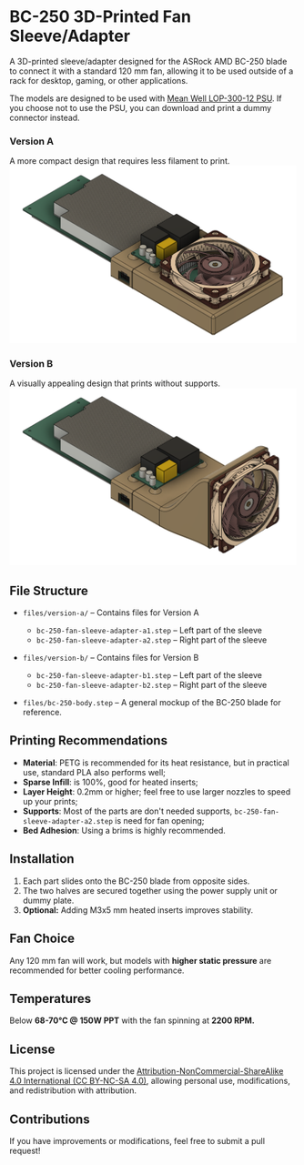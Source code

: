# BC-250 3D-Printed Fan Sleeve/Adapter

A 3D-printed sleeve/adapter designed for the ASRock AMD BC-250 blade to connect it with a standard 120 mm fan, allowing it to be used outside of a rack for desktop, gaming, or other applications.

The models are designed to be used with [Mean Well LOP-300-12 PSU](https://www.meanwell-web.com/en-gb/ac-dc-low-profile-open-frame-power-supply-150-peak-lop--300--12). If you choose not to use the PSU, you can download and print a dummy connector instead.

### Version A

A more compact design that requires less filament to print.
![Version 1](images/bc-250-version-a.png)

### Version B

A visually appealing design that prints without supports.
![Version 1](images/bc-250-version-b.png)

## File Structure

- `files/version-a/` – Contains files for Version A

  - `bc-250-fan-sleeve-adapter-a1.step` – Left part of the sleeve
  - `bc-250-fan-sleeve-adapter-a2.step` – Right part of the sleeve

- `files/version-b/` – Contains files for Version B

  - `bc-250-fan-sleeve-adapter-b1.step` – Left part of the sleeve
  - `bc-250-fan-sleeve-adapter-b2.step` – Right part of the sleeve

- `files/bc-250-body.step` – A general mockup of the BC-250 blade for reference.

## Printing Recommendations

- **Material**: PETG is recommended for its heat resistance, but in practical use, standard PLA also performs well;
- **Sparse Infill**: is 100%, good for heated inserts;
- **Layer Height**: 0.2mm or higher; feel free to use larger nozzles to speed up your prints;
- **Supports**: Most of the parts are don't needed supports, `bc-250-fan-sleeve-adapter-a2.step` is need for fan opening;
- **Bed Adhesion**: Using a brims is highly recommended.

## Installation

1. Each part slides onto the BC-250 blade from opposite sides.
2. The two halves are secured together using the power supply unit or dummy plate.
3. **Optional:** Adding M3x5 mm heated inserts improves stability.

## Fan Choice

Any 120 mm fan will work, but models with **higher static pressure** are recommended for better cooling performance.

## Temperatures

Below **68-70°C @ 150W PPT** with the fan spinning at **2200 RPM.**

## License

This project is licensed under the [Attribution-NonCommercial-ShareAlike 4.0 International (CC BY-NC-SA 4.0)](https://creativecommons.org/licenses/by-nc-sa/4.0/), allowing personal use, modifications, and redistribution with attribution.

## Contributions

If you have improvements or modifications, feel free to submit a pull request!
